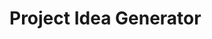 <!DOCTYPE html>
<html>
	<head>
		<title></title>
		<h1>Project Idea Generator</h1>
	</head>
	</body>
</html>

